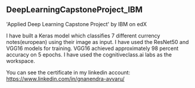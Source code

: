 ## DeepLearningCapstoneProject_IBM
'Applied Deep Learning Capstone Project' by IBM on edX

I have built a Keras model which classifies 7 different currency notes(european) using their image as input. 
I have used the ResNet50 and VGG16 models for training. 
VGG16 achieved approximately 98 percent accuracy on 5 epochs. I have used the cognitiveclass.ai labs as the workspace.

You can see the certificate in my linkedin account: https://www.linkedin.com/in/gnanendra-avvaru/
